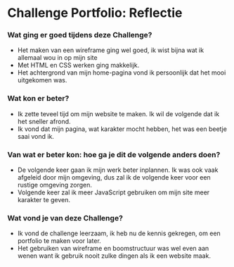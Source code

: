 # Challenge Portfolio: Reflectie

### Wat ging er goed tijdens deze Challenge?
- Het maken van een wireframe ging wel goed, ik wist  bijna wat ik allemaal wou in op mijn  site
- Met HTML en CSS werken ging makkelijk.
- Het achtergrond van mijn home-pagina vond ik persoonlijk dat het mooi uitgekomen was. 

### Wat kon er beter?
- Ik zette teveel tijd om mijn website te maken. Ik wil de volgende dat ik het sneller afrond.
- Ik vond dat mijn pagina, wat karakter mocht hebben, het was een beetje saai vond ik.


### Van wat er beter kon: hoe ga je dit de volgende anders doen?
- De volgende keer gaan ik mijn werk beter inplannen. Ik was ook vaak afgeleid door mijn omgeving, dus zal ik de volgende keer voor een rustige omgeving zorgen.
- Volgende keer zal  ik meer JavaScript gebruiken om mijn site meer karakter te geven. 


### Wat vond je van deze Challenge? 
- Ik vond de challenge leerzaam, ik heb nu de kennis gekregen, om een portfolio te maken voor later.
- Het gebruiken van wireframe en boomstructuur was wel even aan wenen want ik gebruik nooit zulke dingen als ik een website maak. 
